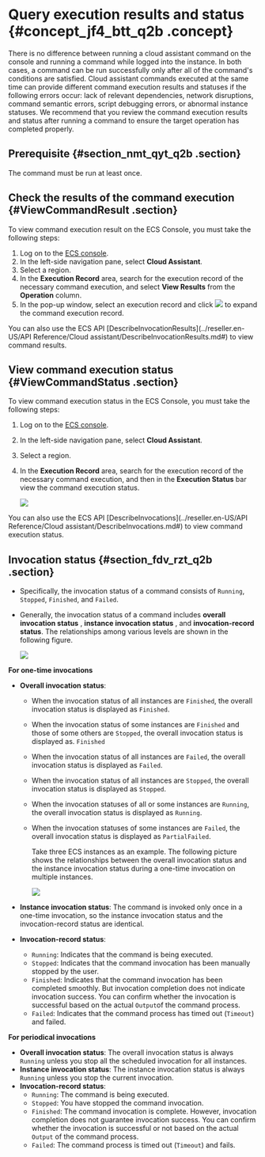 # Query execution results and status {#concept_jf4_btt_q2b .concept}

There is no difference between running a cloud assistant command on the console and running a command while logged into the instance. In both cases, a command can be run successfully only after all of the command's conditions are satisfied. Cloud assistant commands executed at the same time can provide different command execution results and statuses if the following errors occur: lack of relevant dependencies, network disruptions, command semantic errors, script debugging errors, or abnormal instance statuses. We recommend that you review the command execution results and status after running a command to ensure the target operation has completed properly.

## Prerequisite {#section_nmt_qyt_q2b .section}

The command must be run at least once.

## Check the results of the command execution {#ViewCommandResult .section}

To view command execution result on the ECS Console, you must take the following steps:

1.  Log on to the [ECS console](https://partners-intl.console.aliyun.com/#/ecs).
2.  In the left-side navigation pane, select **Cloud Assistant**.
3.  Select a region.
4.  In the **Execution Record** area, search for the execution record of the necessary command execution, and select **View Results** from the **Operation** column.
5.  In the pop-up window, select an execution record and click ![](http://static-aliyun-doc.oss-cn-hangzhou.aliyuncs.com/assets/img/17026/15433875498508_en-US.png) to expand the command execution record.

You can also use the ECS API [DescribeInvocationResults](../reseller.en-US/API Reference/Cloud assistant/DescribeInvocationResults.md#) to view command results.

## View command execution status {#ViewCommandStatus .section}

To view command execution status in the ECS Console, you must take the following steps:

1.  Log on to the [ECS console](https://partners-intl.console.aliyun.com/#/ecs).
2.  In the left-side navigation pane, select **Cloud Assistant**.
3.  Select a region.
4.  In the **Execution Record** area, search for the execution record of the necessary command execution, and then in the **Execution Status** bar view the command execution status.

    ![](http://static-aliyun-doc.oss-cn-hangzhou.aliyuncs.com/assets/img/17026/15433875498525_en-US.png)


You can also use the ECS API [DescribeInvocations](../reseller.en-US/API Reference/Cloud assistant/DescribeInvocations.md#) to view command execution status.

## Invocation status {#section_fdv_rzt_q2b .section}

-   Specifically, the invocation status of a command consists of `Running`, `Stopped`, `Finished`, and `Failed`.

-   Generally, the invocation status of a command includes **overall invocation status** , **instance invocation status** , and **invocation-record status**. The relationships among various levels are shown in the following figure.

    ![](http://static-aliyun-doc.oss-cn-hangzhou.aliyuncs.com/assets/img/9581/15433875495245_en-US.png)


**For one-time invocations**

-   **Overall invocation status**:
    -   When the invocation status of all instances are `Finished`, the overall invocation status is displayed as `Finished`.
    -   When the invocation status of some instances are `Finished` and those of some others are `Stopped`, the overall invocation status is displayed as. `Finished`
    -   When the invocation status of all instances are `Failed`, the overall invocation status is displayed as `Failed`.
    -   When the invocation status of all instances are `Stopped`, the overall invocation status is displayed as `Stopped`.
    -   When the invocation statuses of all or some instances are `Running`, the overall invocation status is displayed as `Running`.
    -   When the invocation statuses of some instances are `Failed`, the overall invocation status is displayed as `PartialFailed`.

        Take three ECS instances as an example. The following picture shows the relationships between the overall invocation status and the instance invocation status during a one-time invocation on multiple instances.

        ![](http://static-aliyun-doc.oss-cn-hangzhou.aliyuncs.com/assets/img/9581/15433875495246_en-US.png)

-   **Instance invocation status**: The command is invoked only once in a one-time invocation, so the instance invocation status and the invocation-record status are identical.
-   **Invocation-record status**:
    -   `Running`: Indicates that the command is being executed.
    -   `Stopped`: Indicates that the command invocation has been manually stopped by the user.
    -   `Finished`: Indicates that the command invocation has been completed smoothly. But invocation completion does not indicate invocation success. You can confirm whether the invocation is successful based on the actual `Output`of the command process.
    -   `Failed`: Indicates that the command process has timed out \(`Timeout`\) and failed.

**For periodical invocations**

-   **Overall invocation status**: The overall invocation status is always `Running` unless you stop all the scheduled invocation for all instances.
-   **Instance invocation status**: The instance invocation status is always `Running` unless you stop the current invocation.
-   **Invocation-record status**:
    -   `Running`: The command is being executed.
    -   `Stopped`: You have stopped the command invocation.
    -   `Finished`: The command invocation is complete. However, invocation completion does not guarantee invocation success. You can confirm whether the invocation is successful or not based on the actual `Output` of the command process.
    -   `Failed`: The command process is timed out \(`Timeout`\) and fails.

